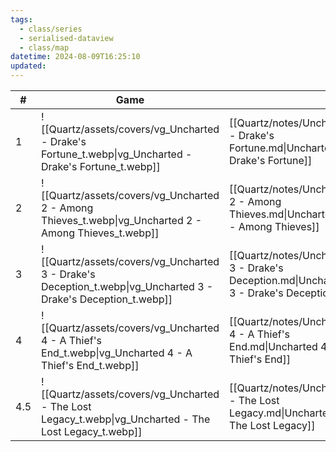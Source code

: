 ```yaml
---
tags:
  - class/series
  - serialised-dataview
  - class/map
datetime: 2024-08-09T16:25:10
updated:
---
```

<!-- QueryToSerialize: table without id sequence as "#", embed(link(thumbnail)) as Game, file.link as ""  from #class/video-game where series = [[]] sort sequence -->
<!-- SerializedQuery: table without id sequence as "#", embed(link(thumbnail)) as Game, file.link as ""  from #class/video-game where series = [[]] sort sequence -->

| #   | Game                                                                                                           |                                                                                      |
| --- | -------------------------------------------------------------------------------------------------------------- | ------------------------------------------------------------------------------------ |
| 1   | ![[Quartz/assets/covers/vg_Uncharted - Drake's Fortune_t.webp\|vg_Uncharted - Drake's Fortune_t.webp]]         | [[Quartz/notes/Uncharted - Drake's Fortune.md\|Uncharted - Drake's Fortune]]         |
| 2   | ![[Quartz/assets/covers/vg_Uncharted 2 - Among Thieves_t.webp\|vg_Uncharted 2 - Among Thieves_t.webp]]         | [[Quartz/notes/Uncharted 2 - Among Thieves.md\|Uncharted 2 - Among Thieves]]         |
| 3   | ![[Quartz/assets/covers/vg_Uncharted 3 - Drake's Deception_t.webp\|vg_Uncharted 3 - Drake's Deception_t.webp]] | [[Quartz/notes/Uncharted 3 - Drake's Deception.md\|Uncharted 3 - Drake's Deception]] |
| 4   | ![[Quartz/assets/covers/vg_Uncharted 4 - A Thief's End_t.webp\|vg_Uncharted 4 - A Thief's End_t.webp]]         | [[Quartz/notes/Uncharted 4 - A Thief's End.md\|Uncharted 4 - A Thief's End]]         |
| 4.5 | ![[Quartz/assets/covers/vg_Uncharted - The Lost Legacy_t.webp\|vg_Uncharted - The Lost Legacy_t.webp]]         | [[Quartz/notes/Uncharted - The Lost Legacy.md\|Uncharted - The Lost Legacy]]         |
<!-- SerializedQuery END -->
